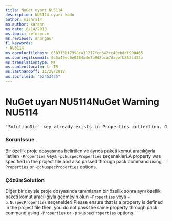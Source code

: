 ```yaml
---
title: NuGet uyarı NU5114
description: NU5114 uyarı kodu
author: mishra14
ms.author: karann
ms.date: 8/14/2018
ms.topic: reference
ms.reviewer: anangaur
f1_keywords:
- NU5114
ms.openlocfilehash: 658313bf7998ca31217fce642cc40ebddf990466
ms.sourcegitcommit: 0c5a49ec6e0254a4e7a9d8bca7daeefb853c433a
ms.translationtype: MT
ms.contentlocale: tr-TR
ms.lasthandoff: 11/28/2018
ms.locfileid: "52453435"
---
```

# <a name="nuget-warning-nu5114"></a><span data-ttu-id="dbcdf-103">NuGet uyarı NU5114</span><span class="sxs-lookup"><span data-stu-id="dbcdf-103">NuGet Warning NU5114</span></span>
<pre>'SolutionDir' key already exists in Properties collection. Overriding value.</pre>

### <a name="issue"></a><span data-ttu-id="dbcdf-104">Sorun</span><span class="sxs-lookup"><span data-stu-id="dbcdf-104">Issue</span></span>

<span data-ttu-id="dbcdf-105">Bir özellik proje dosyasında belirtilen ve ayrıca paketi komut aracılığıyla iletilen `-Properties` veya `-p:NuspecProperties` seçenekleri.</span><span class="sxs-lookup"><span data-stu-id="dbcdf-105">A property was specified in the project file and also passed through pack command using `-Properties` or `-p:NuspecProperties` options.</span></span> 


### <a name="solution"></a><span data-ttu-id="dbcdf-106">Çözüm</span><span class="sxs-lookup"><span data-stu-id="dbcdf-106">Solution</span></span>

<span data-ttu-id="dbcdf-107">Diğer bir deyişle proje dosyasında tanımlanan bir özellik sonra aynı özellik paketi komut aracılığıyla geçmeyin olun `-Properties` veya `-p:NuspecProperties` seçenekleri.</span><span class="sxs-lookup"><span data-stu-id="dbcdf-107">Please ensure that is a property is defined in the project file then, you do not pass the same property through pack command using `-Properties` or `-p:NuspecProperties` options.</span></span> 

